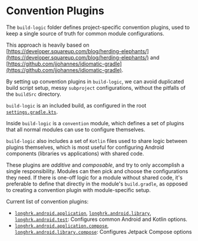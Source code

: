 # Convention Plugins

The `build-logic` folder defines project-specific convention plugins, used to keep a single
source of truth for common module configurations.

This approach is heavily based on
[https://developer.squareup.com/blog/herding-elephants/](https://developer.squareup.com/blog/herding-elephants/)
and
[https://github.com/jjohannes/idiomatic-gradle](https://github.com/jjohannes/idiomatic-gradle).

By setting up convention plugins in `build-logic`, we can avoid duplicated build script setup,
messy `subproject` configurations, without the pitfalls of the `buildSrc` directory.

`build-logic` is an included build, as configured in the root
[`settings.gradle.kts`](../settings.gradle.kts).

Inside `build-logic` is a `convention` module, which defines a set of plugins that all normal
modules can use to configure themselves.

`build-logic` also includes a set of `Kotlin` files used to share logic between plugins themselves,
which is most useful for configuring Android components (libraries vs applications) with shared
code.

These plugins are *additive* and *composable*, and try to only accomplish a single responsibility.
Modules can then pick and choose the configurations they need.
If there is one-off logic for a module without shared code, it's preferable to define that directly
in the module's `build.gradle`, as opposed to creating a convention plugin with module-specific
setup.

Current list of convention plugins:

- [`longhrk.android.application`](convention/src/main/kotlin/AndroidApplicationConventionPlugin.kt),
  [`longhrk.android.library`](convention/src/main/kotlin/AndroidLibraryConventionPlugin.kt),
  [`longhrk.android.test`](convention/src/main/kotlin/AndroidTestConventionPlugin.kt):
  Configures common Android and Kotlin options.
- [`longhrk.android.application.compose`](convention/src/main/kotlin/AndroidApplicationComposeConventionPlugin.kt),
  [`longhrk.android.library.compose`](convention/src/main/kotlin/AndroidLibraryComposeConventionPlugin.kt):
  Configures Jetpack Compose options
